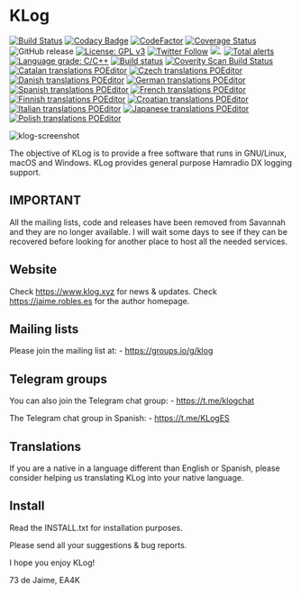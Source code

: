 # KLog
[![Build Status](https://app.travis-ci.com/ea4k/klog.svg?branch=master)](https://travis-ci.com/github/ea4k/klog)
[![Codacy Badge](https://app.codacy.com/project/badge/Grade/127fac70ffe649438bd323caa61f7153)](https://www.codacy.com/gh/ea4k/klog/dashboard?utm_source=github.com&amp;utm_medium=referral&amp;utm_content=ea4k/klog&amp;utm_campaign=Badge_Grade)
[![CodeFactor](https://www.codefactor.io/repository/github/ea4k/klog/badge)](https://www.codefactor.io/repository/github/ea4k/klog)
[![Coverage Status](https://coveralls.io/repos/github/ea4k/klog/badge.svg?branch=master)](https://coveralls.io/github/ea4k/klog?branch=master)
<img src="https://img.shields.io/github/v/release/ea4k/klog?logo=github&logoColor=white" alt="GitHub release"/>
[![License: GPL v3](https://img.shields.io/badge/License-GPLv3-blue.svg)](https://www.gnu.org/licenses/gpl-3.0)
<a href="https://twitter.com/_ea4k"><img src="https://img.shields.io/twitter/follow/_ea4k.svg?style=social&label=Follow" alt="Twitter Follow"/></a>
[![](https://tokei.rs/b1/github/ea4k/klog)](https://github.com/ea4k/klog).
[![Total alerts](https://img.shields.io/lgtm/alerts/g/ea4k/klog.svg?logo=lgtm&logoWidth=18)](https://lgtm.com/projects/g/ea4k/klog/alerts/)
[![Language grade: C/C++](https://img.shields.io/lgtm/grade/cpp/g/ea4k/klog.svg?logo=lgtm&logoWidth=18)](https://lgtm.com/projects/g/ea4k/klog/context:cpp)
[![Build status](https://ci.appveyor.com/api/projects/status/4hfa3npj88v2reqs/branch/master?svg=true)](https://ci.appveyor.com/project/ea4k/klog/branch/master)
[![Coverity Scan Build Status](https://scan.coverity.com/projects/23857/badge.svg)](https://scan.coverity.com/projects/ea4k-klog)
[![Catalan translations POEditor](https://img.shields.io/poeditor/progress/452963/ca?token=25bfa0876166b133b3b1c3de1fce7c3a)](https://poeditor.com/projects/view?id=452963)
[![Czech translations POEditor](https://img.shields.io/poeditor/progress/452963/cz?token=25bfa0876166b133b3b1c3de1fce7c3a)](https://poeditor.com/projects/view?id=452963)
[![Danish translations POEditor](https://img.shields.io/poeditor/progress/452963/da?token=25bfa0876166b133b3b1c3de1fce7c3a)](https://poeditor.com/projects/view?id=452963)
[![German translations POEditor](https://img.shields.io/poeditor/progress/452963/de?token=25bfa0876166b133b3b1c3de1fce7c3a)](https://poeditor.com/projects/view?id=452963)
[![Spanish translations POEditor](https://img.shields.io/poeditor/progress/452963/es?token=25bfa0876166b133b3b1c3de1fce7c3a)](https://poeditor.com/projects/view?id=452963)
[![French translations POEditor](https://img.shields.io/poeditor/progress/452963/fr?token=25bfa0876166b133b3b1c3de1fce7c3a)](https://poeditor.com/projects/view?id=452963)
[![Finnish translations POEditor](https://img.shields.io/poeditor/progress/452963/fi?token=25bfa0876166b133b3b1c3de1fce7c3a)](https://poeditor.com/projects/view?id=452963)
[![Croatian translations POEditor](https://img.shields.io/poeditor/progress/452963/hr?token=25bfa0876166b133b3b1c3de1fce7c3a)](https://poeditor.com/projects/view?id=452963)
[![Italian translations POEditor](https://img.shields.io/poeditor/progress/452963/it?token=25bfa0876166b133b3b1c3de1fce7c3a)](https://poeditor.com/projects/view?id=452963)
[![Japanese translations POEditor](https://img.shields.io/poeditor/progress/452963/ja?token=25bfa0876166b133b3b1c3de1fce7c3a)](https://poeditor.com/projects/view?id=452963)
[![Polish translations POEditor](https://img.shields.io/poeditor/progress/452963/po?token=25bfa0876166b133b3b1c3de1fce7c3a)](https://poeditor.com/projects/view?id=452963)


![klog-screenshot](https://user-images.githubusercontent.com/29511627/103910279-f1009b80-5104-11eb-9b30-83e436528c56.png)

The objective of KLog is to provide a free software that runs in GNU/Linux, macOS and Windows.
KLog provides general purpose Hamradio DX logging support.

## IMPORTANT
All the mailing lists, code and releases have been removed from Savannah and they are no longer available.
I will wait some days to see if they can be recovered before looking for another place to host all the needed services.


## Website

Check https://www.klog.xyz for news & updates.
Check https://jaime.robles.es for the author homepage.

## Mailing lists

Please join the mailing list at:
    - https://groups.io/g/klog

## Telegram groups

You can also join the Telegram chat group:
    - https://t.me/klogchat

The Telegram chat group in Spanish:
    - https://t.me/KLogES

## Translations

If you are a native in a language different than English or Spanish, please consider helping us translating KLog into your native language.

## Install
Read the INSTALL.txt for installation purposes.

Please send all your suggestions & bug reports.

I hope you enjoy KLog!

73 de Jaime, EA4K
